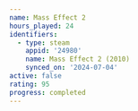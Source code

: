 ```yaml
---
name: Mass Effect 2
hours_played: 24
identifiers:
  - type: steam
    appid: '24980'
    name: Mass Effect 2 (2010)
    synced_on: '2024-07-04'
active: false
rating: 95
progress: completed
---
```


